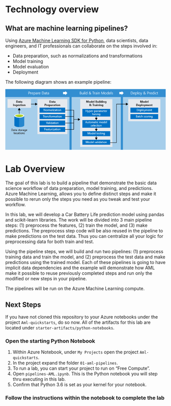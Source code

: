 # Technology overview

## What are machine learning pipelines?
Using [Azure Machine Learning SDK for Python](https://docs.microsoft.com/en-us/python/api/azureml-pipeline-core/?view=azure-ml-py), data scientists, data engineers, and IT professionals can collaborate on the steps involved in:
* Data preparation, such as normalizations and transformations
* Model training
* Model evaluation
* Deployment

The following diagram shows an example pipeline:

![piplines](./images/pipelines.png)

# Lab Overview
The goal of this lab is to build a pipeline that demonstrate the basic data science workflow of data preparation, model training, and predictions. Azure Machine Learning, allows you to define distinct steps and make it possible to rerun only the steps you need as you tweak and test your workflow.

In this lab, we will develop a Car Battery Life prediction model using pandas and scikit-learn libraries. The work will be divided into 3 main pipeline steps: (1) preprocess the features, (2) train the model, and (3) make predictions. The preprocess step code will be also reused in the pipeline to make predictions on the test data. Thus you can centralize all your logic for preprocessing data for both train and test.

Using the pipeline steps, we will build and run two pipelines: (1) preprocess training data and train the model, and (2) preprocess the test data and make predictions using the trained model. Each of these pipelines is going to have implicit data dependencies and the example will demonstrate how AML make it possible to reuse previously completed steps and run only the modified or new steps in your pipeline.

The pipelines will be run on the Azure Machine Learning compute.

## Next Steps

If you have not cloned this repository to your Azure notebooks under the project `Aml-quickstarts`, do so now. All of the artifacts for this lab are located under `starter-artifacts/python-notebooks`.

### Open the starting Python Notebook
1. Within Azure Notebook, under `My Projects` open the project `Aml-quickstarts`. 
2. In the project expand the folder `01-aml-pipelines`.
5. To run a lab, you can start your project to run on “Free Compute”.
6. Open `pipelines-AML.ipynb`. This is the Python notebook you will step thru executing in this lab.
7. Confirm that Python 3.6 is set as your kernel for your notebook.

### Follow the instructions within the notebook to complete the lab
